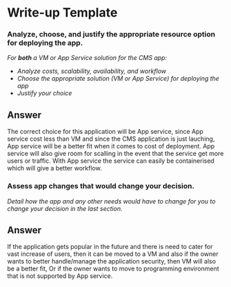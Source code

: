 # Write-up Template

### Analyze, choose, and justify the appropriate resource option for deploying the app.

*For **both** a VM or App Service solution for the CMS app:*
- *Analyze costs, scalability, availability, and workflow*
- *Choose the appropriate solution (VM or App Service) for deploying the app*
- *Justify your choice*
## Answer
The correct choice for this application will be App service, since App service cost less than VM and since the CMS application is just
lauching, App service will be a better fit when it comes to cost of deployment.
App service will also give room for scalling in the event that the service get more users or traffic.
With App service the service can easily be containerised which will give a better workflow.

### Assess app changes that would change your decision.

*Detail how the app and any other needs would have to change for you to change your decision in the last section.* 
## Answer
If the application gets popular in the future and there is need to cater for vast increase of users, then it can be moved to a VM and also
if the owner wants to better handle/manage the application security, then VM will also be a better fit, Or if the owner wants to move to programming environment that is not supported by App service.